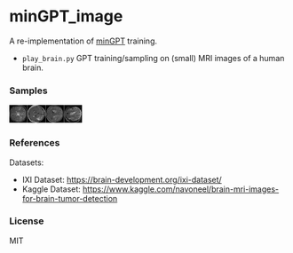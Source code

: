 # minGPT_image

A re-implementation of [minGPT](https://github.com/karpathy/minGPT) training. 

- `play_brain.py` GPT training/sampling on (small) MRI images of a human brain.

### Samples
![Samples](samples.png)

### References

Datasets:

- IXI Dataset: https://brain-development.org/ixi-dataset/
- Kaggle Dataset: https://www.kaggle.com/navoneel/brain-mri-images-for-brain-tumor-detection


### License

MIT
